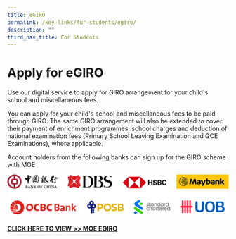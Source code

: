 ```yaml
---
title: eGIRO
permalink: /key-links/for-students/egiro/
description: ""
third_nav_title: For Students
---
```

Apply for eGIRO
===============
Use our digital service to apply for GIRO arrangement for your child's school and miscellaneous fees.



You can apply for your child's school and miscellaneous fees to be paid through GIRO. The same GIRO arrangement will also be extended to cover their payment of enrichment programmes, school charges and deduction of national examination fees (Primary School Leaving Examination and GCE Examinations), where applicable.

Account holders from the following banks can sign up for the GIRO scheme with MOE

![](/images/2023%20MISCELLANOUS/egiro_bank_logos_4x2.png)

#### [**CLICK HERE TO VIEW >> MOE EGIRO**](https://www.moe.gov.sg/financial-matters/fees/egiro)